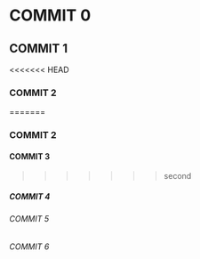 # COMMIT 0
## COMMIT 1
<<<<<<< HEAD
### COMMIT 2
=======
### COMMIT 2
#### COMMIT 3
>>>>>>> second
##### COMMIT 4
###### COMMIT 5
###### COMMIT 6